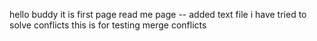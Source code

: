 
hello buddy it is first page read me page
-- added text file
 i have tried to solve conflicts
this is for testing merge conflicts

